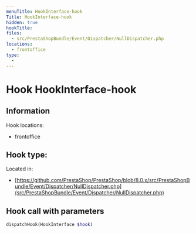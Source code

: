 ```yaml
---
menuTitle: HookInterface-hook
Title: HookInterface-hook
hidden: true
hookTitle: 
files:
  - src/PrestaShopBundle/Event/Dispatcher/NullDispatcher.php
locations:
  - frontoffice
type:
  - 
---
```


# Hook HookInterface-hook

## Information

Hook locations: 
  - frontoffice

Hook type: 
  - 

Located in: 
  - [https://github.com/PrestaShop/PrestaShop/blob/8.0.x/src/PrestaShopBundle/Event/Dispatcher/NullDispatcher.php](src/PrestaShopBundle/Event/Dispatcher/NullDispatcher.php)

## Hook call with parameters

```php
dispatchHook(HookInterface $hook)
```